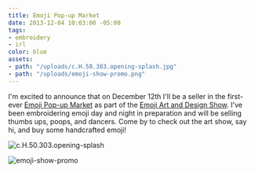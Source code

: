 ```yaml
---
title: Emoji Pop-up Market
date: 2013-12-04 10:03:00 -05:00
tags:
- embroidery
- irl
color: blue
assets:
- path: "/uploads/c.H.50.303.opening-splash.jpg"
- path: "/uploads/emoji-show-promo.png"
---
```


I'm excited to announce that on December 12th I'll be a seller in the first-ever [Emoji Pop-up Market](http://www.emojishow.com/market/) as part of the [Emoji Art and Design Show](http://www.emojishow.com). I've been embroidering emoji day and night in preparation and will be selling thumbs ups, poops, and dancers. Come by to check out the art show, say hi, and buy some handcrafted emoji!


![c.H.50.303.opening-splash](/uploads/c.H.50.303.opening-splash.jpg) 

![emoji-show-promo](/uploads/emoji-show-promo.png)
